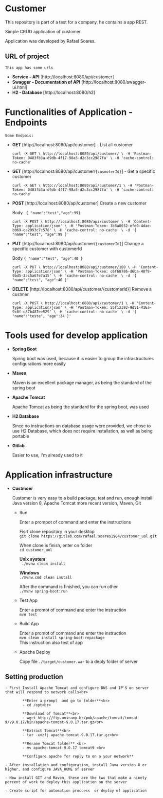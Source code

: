 # Customer
This repository is part of a test for a company, he contains a app REST.

Simple CRUD application of customer. 

Application was developed by Rafael Soares.

##  URL of project

    This app has some urls
    
  - **Service - API** [http://localhost:8080/api/customer]  
  - **Swagger - Documentation of API** [http://localhost:8080/swagger-ui.html] 
  - **H2 - Database** [http://localhost:8080/h2] 

# Functionalities of Application - Endpoints

    Some Endpois:

  - **GET** [http://localhost:8080/api/customer] - List all customer
   
    `curl -X GET \
        http://localhost:8080/api/customer/ \
        -H 'Postman-Token: 0483fb3a-d9db-4f17-98a5-d2c3cc2987fa' \
        -H 'cache-control: no-cache'`

  - **GET** [http://localhost:8080/api/customer/`{cusmoterId}`] - Get a specific customer

    `curl -X GET \
        http://localhost:8080/api/customer/1 \
        -H 'Postman-Token: 0483fb3a-d9db-4f17-98a5-d2c3cc2987fa' \
        -H 'cache-control: no-cache'`

  - **POST** [http://localhost:8080/api/customer] Create a new customer
  
    Body ` { "name":"test","age":99}`

    `curl -X POST \
        http://localhost:8080/api/customer \
        -H 'Content-Type: application/json' \
        -H 'Postman-Token: 3b8a8032-efe0-4dae-b069-ca2993c7c578' \
        -H 'cache-control: no-cache' \
        -d '{
            "name":"test",
            "age":99
        }'`

  - **PUT** [http://localhost:8080/api/customer/`{customerId}`] Change a specific customer with customerId
  
    Body `{ "name":"test", "age":40 }`

    `curl -X PUT \
        http://localhost:8080/api/customer/100 \
        -H 'Content-Type: application/json' \
        -H 'Postman-Token: c6f68786-d6ba-48f9-9bd5-3ac5a67e7a15' \
        -H 'cache-control: no-cache' \
        -d '{
            "name":"test",
            "age":40
        }'`
    
  - **DELETE** [http://localhost:8080/api/customer/{customerId}] Remove a custmer
  
    `curl -X POST \
        http://localhost:8080/api/customer/1 \
        -H 'Content-Type: application/json' \
        -H 'Postman-Token: 55f12393-9d51-416a-9c0f-c87b487ee529' \
        -H 'cache-control: no-cache' \
        -d '{
            "name":"teste",
            "age":34
        }'`

# Tools used for develop application

   - **Spring Boot**
        
        Spring boot was used, because it is easier to group the infrastructures configurations more easily
   - **Maven**
        
        Maven is an excellent package manager, as being the standard of the spring boot
   - **Apache Tomcat**
        
        Apache Tomcat as being the standard for the spring boot, was used
   - **H2 Database**
        
        Since no instructions on database usage were provided, we chose to use H2 Database, which does not require installation, as well as being portable
   - **Gitlab**
        
        Easier to use, I'm already used to it

# Application infrastructure

   - **Custmoer**

        Customer is very easy to a build package, test and run, enough install Java version 8, Apache Tomcat more recent version, Maven, Git

        - Run

          Enter a prompot of command and enter the instructions

          Fisrt clone repositóry in your desktop<br>
          `git clone https://gitlab.com/rafael.soares1984/customer_uol.git`      

          When clone is finish, enter on folder<br>
          `cd customer_uol`

          **Unix system**<br>
          ` ./mvnw clean install`

          **Windows**<br>
          `./mvnw.cmd clean install`

          After the command is finished, you can run other<br>
               `./mvnw spring-boot:run`

        - Test App

          Enter a promot of command and enter the instruction<br>
               `mvn test`

        - Build App

          Enter a promot of command and enter the instruction<br>
               `mvn clean install spring-boot:repackage` <br>
          This instruction also test of app
        
        - Apache Deploy
          
          Copy file `./target/customer.war` to a deply folder of server
          
## Setting production

    - First Install Apache Tomcat and configure DNS and IP'S on server that will respond to network calls<br>
    
            **Enter a prompt  and go to folder**<br>
            - cd /opt<br>
            
            **Download of Tomcat**<br>
            - wget http://ftp.unicamp.br/pub/apache/tomcat/tomcat-9/v9.0.17/bin/apache-tomcat-9.0.17.tar.gz<br>
            
            **Extract Tomcat**<br>
            - tar -xvzfj apache-tomcat-9.0.17.tar.gz<br>
            
            **Rename Tomcat folder** <br>
            - mv apache-tomcat-9.0.17 tomcat9 <br>

            **Configure apache for reply to on a your network**

    - After installation and configuration, install Java version 8 or higher, and configure JAVA_HOME of server
        
    - Now install GIT and Maven, these are the two that make a ninety percent of work to deploy this application on the server
    
    - Create script for automation proccess  or deploy of application
    
